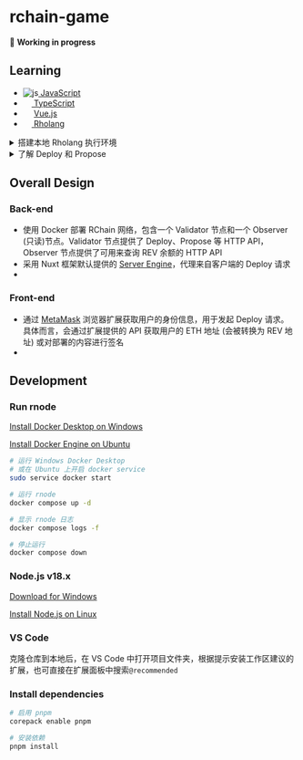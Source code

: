 # rchain-game

🚧 **Working in progress**

## Learning
<ul>
  <li><img src="https://i.ibb.co/Qcs9FJD/js.png" alt="js" border="0"><a href="https://zh.javascript.info/"> JavaScript</a></li>
  <li><img src="https://www.typescriptlang.org/favicon-32x32.png?v=8944a05a8b601855de116c8a56d3b3ae" width=15><a href="https://www.typescriptlang.org/docs/"> TypeScript</a></li>
  <li><img src="https://cn.vuejs.org/logo.svg" width=15> <a href='https://cn.vuejs.org/guide/introduction.html'>Vue.js</a></li>
  <li><img width=15 src="https://s2.coinmarketcap.com/static/img/coins/64x64/2021.png"/><a href="https://github.com/JoshOrndorff/LearnRholangByExample/blob/master/README_CN.md"> Rholang</a></li>
</ul>

<details>
  <summary>搭建本地 Rholang 执行环境</summary>
  <div>
    <h4>方法一：</h4>
      <ol>
        <li>在 Windows 上安装 <a href="https://docs.docker.com/desktop/install/windows-install/">Docker</a> 并打开</li>
        <li>打开 VS Code 安装 Rholang 扩展</li>
        <li>在扩展设置中打开 Enable Docker，在 Rnode Docker Image 中输入 <code>rchain/rnode:v0.12.8</code></li>
        <li>打开 .rho 文件，Ctrl+S 保存，便可以在输出面板 [Rholang] 中看到执行结果
      </ol>
  </div>
  <div>
    <h4>方法二：</h4>
      <ol>
        <li>在 Windows 上安装 <a href="https://docs.docker.com/desktop/install/windows-install/">Docker</a> 并打开</li>
        <li>拉取 rnode 镜像 <code>docker pull rchain/rnode:v0.12.8</code></li>
        <li>创建 docker network <code>docker network create rnode-net</code></li>
        <li>运行 rnode 节点 <code>docker run -u root -it --rm --network rnode-net --name rnode -v "%cd%/":/data rchain/rnode:v0.12.8 run -s</code>，在当前终端中会显示 rnode 日志</li>
        <li>新建一个终端，创建命令别名 <code>doskey rnode=docker exec rnode /opt/docker/bin/rnode $*</code></li>
        <li>执行 .rho 文件 <code>rnode eval "file_path"</code> (路径格式：假如当前目录有个 hello.rho 文件，那么应该执行 <code>rnode eval /data/hello.rho</code>)</li>
        <li>在显示 rnode 日志的终端中可以看到执行结果</li>
      </ol>
    注意：<code>docker run</code> 命令创建的容器是一次性的，在运行命令的终端中按下 <code>Ctrl+C</code> 可以停止并删除容器。需要再次运行 rnode 时，先打开 Docker Desktop 应用，然后从第 4 步骤开始即可
  </div>
</details>

<details>
  <summary>了解 Deploy 和 Propose</summary>
  <ul>
    <li>可以将 Rholang 写的代码程序部署 (Deploy) 到 RChain 上运行</li>
    <li>要想执行 Deploy，部署者需要提供自己的身份信息，且必须为所消耗的计算资源支付一定的费用</li>
    <li>任何拥有有效身份信息的人都可以成为部署者，这个身份信息一般指一个唯一公钥或地址</li>
    <li>在执行 Deploy 后，代码程序还没有被真正放到 RChain 区块链的区块上</li>
    <li>还需要一个验证者 (Validator) 节点 (RNode) 验证其有效性，然后由这个节点执行区块提议 (Propose)</li>
    <li>节点网络上的其他验证者接收到这个提议，并达成共识之后，新区块才会被创建，而代码程序就部署在上面</li>
  <ul>
</details>

## Overall Design
### Back-end
- 使用 Docker 部署 RChain 网络，包含一个 Validator 节点和一个 Observer (只读)节点。Validator 节点提供了 Deploy、Propose 等 HTTP API，Observer 节点提供了可用来查询 REV 余额的 HTTP API
- 采用 Nuxt 框架默认提供的 [Server Engine](https://nuxt.com/docs/guide/concepts/server-engine)，代理来自客户端的 Deploy 请求
- 

### Front-end
- 通过 [MetaMask](https://metamask.io/) 浏览器扩展获取用户的身份信息，用于发起 Deploy 请求。具体而言，会通过扩展提供的 API 获取用户的 ETH 地址 (会被转换为 REV 地址) 或对部署的内容进行签名
- 
## Development

### Run rnode

[Install Docker Desktop on Windows](https://docs.docker.com/desktop/install/windows-install/)

[Install Docker Engine on Ubuntu](https://docs.docker.com/engine/install/ubuntu/)


```bash
# 运行 Windows Docker Desktop 
# 或在 Ubuntu 上开启 docker service
sudo service docker start

# 运行 rnode
docker compose up -d

# 显示 rnode 日志
docker compose logs -f

# 停止运行
docker compose down
```

### Node.js v18.x

[Download for Windows](https://nodejs.org/en)

[Install Node.js on Linux](https://github.com/nodesource/distributions#installation-instructions)

### VS Code
克隆仓库到本地后，在 VS Code 中打开项目文件夹，根据提示安装工作区建议的扩展，也可直接在扩展面板中搜索`@recommended`

### Install dependencies

```bash
# 启用 pnpm
corepack enable pnpm

# 安装依赖
pnpm install
```